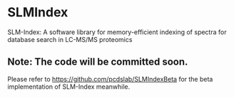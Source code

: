 # SLMIndex
SLM-Index: A software library for memory-efficient indexing of spectra for database search in LC-MS/MS proteomics

## Note: The code will be committed soon.
Please refer to https://github.com/pcdslab/SLMIndexBeta for the beta implementation of SLM-Index meanwhile.
